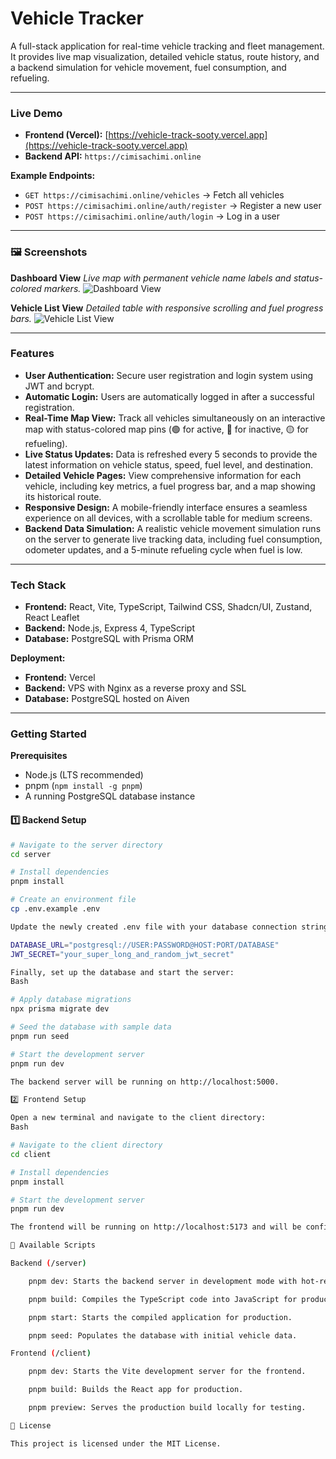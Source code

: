 # Vehicle Tracker

A full-stack application for real-time vehicle tracking and fleet management. It provides live map visualization, detailed vehicle status, route history, and a backend simulation for vehicle movement, fuel consumption, and refueling.

---

### **Live Demo**

- **Frontend (Vercel):** [https://vehicle-track-sooty.vercel.app](https://vehicle-track-sooty.vercel.app)
- **Backend API:** `https://cimisachimi.online`

**Example Endpoints:**

- `GET https://cimisachimi.online/vehicles` → Fetch all vehicles
- `POST https://cimisachimi.online/auth/register` → Register a new user
- `POST https://cimisachimi.online/auth/login` → Log in a user

---

### 🖼️ **Screenshots**

**Dashboard View**
_Live map with permanent vehicle name labels and status-colored markers._
![Dashboard View](https://i.imgur.com/your_new_dashboard_image.png)

**Vehicle List View**
_Detailed table with responsive scrolling and fuel progress bars._
![Vehicle List View](https://i.imgur.com/your_vehicle_list_image.png)

---

### **Features**

- **User Authentication:** Secure user registration and login system using JWT and bcrypt.
- **Automatic Login:** Users are automatically logged in after a successful registration.
- **Real-Time Map View:** Track all vehicles simultaneously on an interactive map with status-colored map pins (🟢 for active, 🔴 for inactive, 🟡 for refueling).
- **Live Status Updates:** Data is refreshed every 5 seconds to provide the latest information on vehicle status, speed, fuel level, and destination.
- **Detailed Vehicle Pages:** View comprehensive information for each vehicle, including key metrics, a fuel progress bar, and a map showing its historical route.
- **Responsive Design:** A mobile-friendly interface ensures a seamless experience on all devices, with a scrollable table for medium screens.
- **Backend Data Simulation:** A realistic vehicle movement simulation runs on the server to generate live tracking data, including fuel consumption, odometer updates, and a 5-minute refueling cycle when fuel is low.

---

### **Tech Stack**

- **Frontend:** React, Vite, TypeScript, Tailwind CSS, Shadcn/UI, Zustand, React Leaflet
- **Backend:** Node.js, Express 4, TypeScript
- **Database:** PostgreSQL with Prisma ORM

**Deployment:**

- **Frontend:** Vercel
- **Backend:** VPS with Nginx as a reverse proxy and SSL
- **Database:** PostgreSQL hosted on Aiven

---

### **Getting Started**

**Prerequisites**

- Node.js (LTS recommended)
- pnpm (`npm install -g pnpm`)
- A running PostgreSQL database instance

#### **1️⃣ Backend Setup**

```bash
# Navigate to the server directory
cd server

# Install dependencies
pnpm install

# Create an environment file
cp .env.example .env

Update the newly created .env file with your database connection string and a JWT secret:

DATABASE_URL="postgresql://USER:PASSWORD@HOST:PORT/DATABASE"
JWT_SECRET="your_super_long_and_random_jwt_secret"

Finally, set up the database and start the server:
Bash

# Apply database migrations
npx prisma migrate dev

# Seed the database with sample data
pnpm run seed

# Start the development server
pnpm run dev

The backend server will be running on http://localhost:5000.

2️⃣ Frontend Setup

Open a new terminal and navigate to the client directory:
Bash

# Navigate to the client directory
cd client

# Install dependencies
pnpm install

# Start the development server
pnpm run dev

The frontend will be running on http://localhost:5173 and will be configured to communicate with your local backend.

📜 Available Scripts

Backend (/server)

    pnpm dev: Starts the backend server in development mode with hot-reloading.

    pnpm build: Compiles the TypeScript code into JavaScript for production.

    pnpm start: Starts the compiled application for production.

    pnpm seed: Populates the database with initial vehicle data.

Frontend (/client)

    pnpm dev: Starts the Vite development server for the frontend.

    pnpm build: Builds the React app for production.

    pnpm preview: Serves the production build locally for testing.

📄 License

This project is licensed under the MIT License.
```
